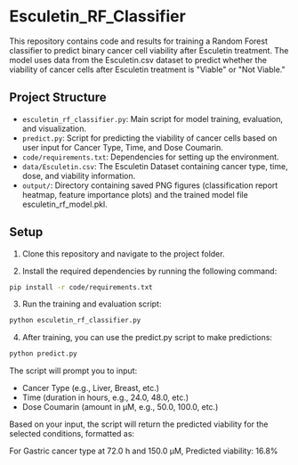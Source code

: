 # Esculetin_RF_Classifier

This repository contains code and results for training a Random Forest classifier to predict binary cancer cell viability after Esculetin treatment. The model uses data from the Esculetin.csv dataset to predict whether the viability of cancer cells after Esculetin treatment is "Viable" or "Not Viable."


## Project Structure

- `esculetin_rf_classifier.py`: Main script for model training, evaluation, and visualization.
- ‍‍‍‍‍‍‍`predict.py`: Script for predicting the viability of cancer cells based on user input for Cancer Type, Time, and Dose Coumarin.
- `code/requirements.txt`: Dependencies for setting up the environment.
- `data/Esculetin.csv`: The Esculetin Dataset containing cancer type, time, dose, and viability information.
- `output/`: Directory containing saved PNG figures (classification report heatmap, feature importance plots) and the trained model file esculetin_rf_model.pkl.

## Setup

1. Clone this repository and navigate to the project folder.

2. Install the required dependencies by running the following command:
```bash
pip install -r code/requirements.txt
```
3. Run the training and evaluation script:
```bash
python esculetin_rf_classifier.py
```

4. After training, you can use the predict.py script to make predictions:
```bash
python predict.py
```


The script will prompt you to input:
- Cancer Type (e.g., Liver, Breast, etc.)
- Time (duration in hours, e.g., 24.0, 48.0, etc.)
- Dose Coumarin (amount in μM, e.g., 50.0, 100.0, etc.)

Based on your input, the script will return the predicted viability for the selected conditions, formatted as:

For Gastric cancer type at 72.0 h and 150.0 μM,
Predicted viability: 16.8%
